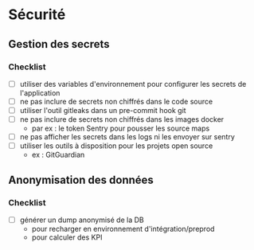 # Sécurité

## Gestion des secrets

### Checklist

- [ ] utiliser des variables d'environnement pour configurer les secrets de l'application
- [ ] ne pas inclure de secrets non chiffrés dans le code source
- [ ] utiliser l'outil gitleaks dans un pre-commit hook git
- [ ] ne pas inclure de secrets non chiffrés dans les images docker
  - par ex : le token Sentry pour pousser les source maps 
- [ ] ne pas afficher les secrets dans les logs ni les envoyer sur sentry
- [ ] utiliser les outils à disposition pour les projets open source
  - ex : GitGuardian


## Anonymisation des données

### Checklist

- [ ] générer un dump anonymisé de la DB 
  - pour recharger en environnement d'intégration/preprod
  - pour calculer des KPI
